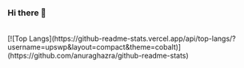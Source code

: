 ### Hi there 👋

<!--
**upswp/upswp** is a ✨ _special_ ✨ repository because its `README.md` (this file) appears on your GitHub profile.

Here are some ideas to get you started:

- 🔭 I’m currently working on ...
- 🌱 I’m currently learning ...
- 👯 I’m looking to collaborate on ...
- 🤔 I’m looking for help with ...
- 💬 Ask me about ...
- 📫 How to reach me: ...
- 😄 Pronouns: ...
- ⚡ Fun fact: ...
-->


<br>
[![Top Langs](https://github-readme-stats.vercel.app/api/top-langs/?username=upswp&layout=compact&theme=cobalt)](https://github.com/anuraghazra/github-readme-stats)
